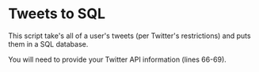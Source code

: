 
# Tweets to SQL

This script take's all of a user's tweets (per Twitter's restrictions) and puts them in a SQL database.

You will need to provide your Twitter API information (lines 66-69).
